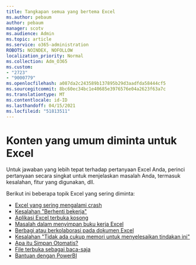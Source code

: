 ```yaml
---
title: Tangkapan semua yang bertema Excel
ms.author: pebaum
author: pebaum
manager: scotv
ms.audience: Admin
ms.topic: article
ms.service: o365-administration
ROBOTS: NOINDEX, NOFOLLOW
localization_priority: Normal
ms.collection: Adm_O365
ms.custom:
- "2723"
- "9000779"
ms.openlocfilehash: a087da2c243589b137895b29d3aadfda58444cf5
ms.sourcegitcommit: 8bc60ec34bc1e40685e3976576e04a2623f63a7c
ms.translationtype: MT
ms.contentlocale: id-ID
ms.lasthandoff: 04/15/2021
ms.locfileid: "51813511"
---
```

# <a name="commonly-requested-content-for-excel"></a>Konten yang umum diminta untuk Excel

Untuk jawaban yang lebih tepat terhadap pertanyaan Excel Anda, perinci pertanyaan secara singkat untuk menjelaskan masalah Anda, termasuk kesalahan, fitur yang digunakan, dll. 

Berikut ini beberapa topik Excel yang sering diminta:

- [Excel yang sering mengalami crash](https://support.office.com/article/Excel-not-responding-hangs-freezes-or-stops-working-37E7D3C9-9E84-40BF-A805-4CA6853A1FF4)
- [Kesalahan "Berhenti bekerja"](https://support.office.com/client/52bd7985-4e99-4a35-84c8-2d9b8301a2fa)
- [Aplikasi Excel terbuka kosong](https://docs.microsoft.com/office/troubleshoot/excel/excel-opens-blank)
- [Masalah dalam menyimpan buku kerja Excel](https://docs.microsoft.com/office/troubleshoot/excel/issue-when-save-excel-workbooks)
- [Berbagi atau berkolaborasi pada dokumen Excel](https://support.office.com/article/7152aa8b-b791-414c-a3bb-3024e46fb104)
- [Kesalahan "Tidak ada cukup memori untuk menyelesaikan tindakan ini"](https://docs.microsoft.com/office/troubleshoot/excel/available-resources-errors)
- [Apa itu Simpan Otomatis?](https://support.office.com/article/6d6bd723-ebfd-4e40-b5f6-ae6e8088f7a5)
- [File terbuka sebagai baca-saja](https://support.office.com/article/why-did-my-file-open-read-only-3ab4b792-da50-4b38-8628-14c64e1f1d15)
- [Bantuan dengan PowerBI](https://powerbi.microsoft.com/support/)